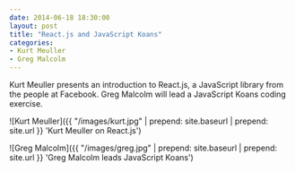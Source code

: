 ```yaml
---
date: 2014-06-18 18:30:00
layout: post
title: "React.js and JavaScript Koans"
categories:
- Kurt Meuller
- Greg Malcolm
---
```


Kurt Meuller presents an introduction to React.js, a JavaScript library from the people at Facebook. Greg Malcolm will lead a JavaScript Koans coding exercise.

![Kurt Meuller]({{ "/images/kurt.jpg" | prepend: site.baseurl | prepend: site.url }} 'Kurt Meuller on React.js')

![Greg Malcolm]({{ "/images/greg.jpg" | prepend: site.baseurl | prepend: site.url }} 'Greg Malcolm leads JavaScript Koans')